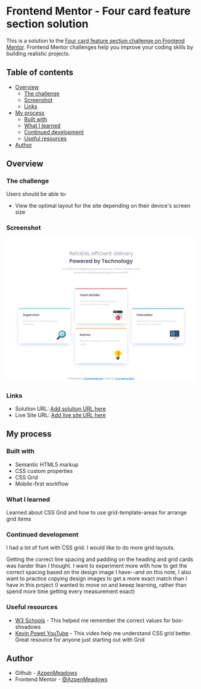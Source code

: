 # Frontend Mentor - Four card feature section solution

This is a solution to the [Four card feature section challenge on Frontend Mentor](https://www.frontendmentor.io/challenges/four-card-feature-section-weK1eFYK). Frontend Mentor challenges help you improve your coding skills by building realistic projects. 

## Table of contents

- [Overview](#overview)
  - [The challenge](#the-challenge)
  - [Screenshot](#screenshot)
  - [Links](#links)
- [My process](#my-process)
  - [Built with](#built-with)
  - [What I learned](#what-i-learned)
  - [Continued development](#continued-development)
  - [Useful resources](#useful-resources)
- [Author](#author)

## Overview

### The challenge

Users should be able to:

- View the optimal layout for the site depending on their device's screen size

### Screenshot

![](./screenshot.png)

### Links

- Solution URL: [Add solution URL here](https://your-solution-url.com)
- Live Site URL: [Add live site URL here](https://your-live-site-url.com)

## My process

### Built with

- Semantic HTML5 markup
- CSS custom properties
- CSS Grid
- Mobile-first workflow

### What I learned

Learned about CSS Grid and how to use grid-template-areas for arrange grid items

### Continued development

I had a lot of funt with CSS grid. I would like to do more grid layouts.

Getting the correct line spacing and padding on the heading and grid cards was harder than I thought. I want to experiment more with how to get the correct spacing based on the design image I have--and on this note, I also want to practice copying design images to get a more exact match than I have in this project (I wanted to move on and keeep learning, rather than spend more time getting every measurement exact)

### Useful resources

- [W3 Schools](https://www.w3schools.com/cssref/css3_pr_box-shadow.php) - This helped me remember the correct values for box-shoadows
- [Kevin Powel YouTube](https://www.youtube.com/watch?v=rg7Fvvl3taU) - This video help me understand CSS grid better. Great resource for anyone just starting out with Grid


## Author

- Github - [AzpenMeadows](https://github.com/AzpenMeadows)
- Frontend Mentor - [@AzpenMeadows](https://www.frontendmentor.io/profile/AzpenMeadows)
